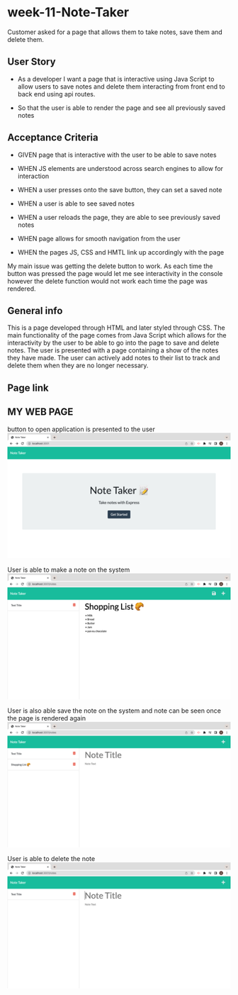 # week-11-Note-Taker

Customer asked for a page that allows them to take notes, save them and delete them.
## User Story

- As a developer I want a page that is interactive using Java Script to allow users to save notes and delete them interacting from front end to back end using api routes.

- So that the user is able to render the page and see all previously saved notes 


## Acceptance Criteria

- GIVEN page that is interactive with the user to be able to save notes

- WHEN JS elements are understood across search engines to allow for interaction 

- WHEN a user presses onto the save button, they can set a saved note

- WHEN a user is able to see saved notes

- WHEN a user reloads the page, they are able to see previously saved notes 

- WHEN page allows for smooth navigation from the user

- WHEN the pages JS, CSS and HMTL link up accordingly with the page

 
 

My main issue was getting the delete  button to work. As each time the button was pressed the page would let me see interactivity in the console however the delete function would not work each time  the page was rendered.

 

## General info
This is a page developed through HTML and later styled through CSS. The main functionality of the page comes from Java Script which allows for the interactivity by the user to be able to go into the page to save and delete notes. The user is presented with a page containing a show of the notes they have made. The user can actively add notes to their list to track and delete them when they are no longer necessary.

## Page link




## MY WEB PAGE
button to open application is presented to the user
![](./images/note-taker-opening.jpeg.png)

User is able to make a note on the system
![](./images/note-taker-2.png)

User is also able save the note on the system and note can be seen once the page is rendered again
![](./images/note-taker-3.png)

User is able to delete the note
![](./images/note-taker-4.png)